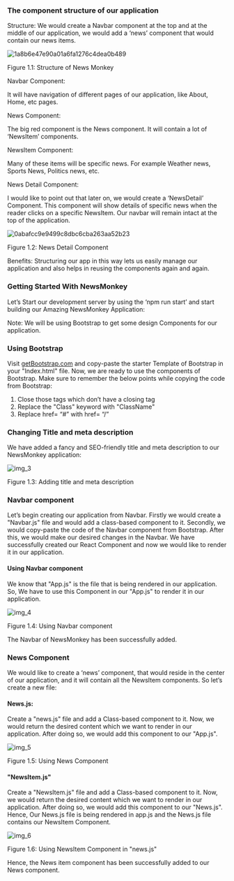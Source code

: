 

<h3><strong>The component structure of our application</strong></h3>


<p>
Structure: We would create a Navbar component at the top and at the middle of our application, we would add a ‘news’ component that would contain our news items.
</p>
<p>
  
  ![1a8b6e47e90a01a6fa1276c4dea0b489](https://user-images.githubusercontent.com/97989643/168459382-96e80617-006e-4d33-bf1f-af7c917981dc.png)
  

Figure 1.1: Structure of News Monkey
</p>
<p>
Navbar Component:
</p>
<p>
It will have navigation of different pages of our application, like About, Home, etc pages.
</p>
<p>
News Component:
</p>
<p>
The big red component is the News component. It will contain a lot of ‘NewsItem’ components.
</p>
<p>
NewsItem Component:
</p>
<p>
Many of these items will be specific news. For example Weather news, Sports News, Politics news, etc.
</p>
<p>
News Detail Component:
</p>
<p>
I would like to point out that later on, we would create a ‘NewsDetail’ Component. This component will show details of specific news when the reader clicks on a specific NewsItem. Our navbar will remain intact at the top of the application.
</p>
<p>
  
  ![0abafcc9e9499c8dbc6cba263aa52b23](https://user-images.githubusercontent.com/97989643/168459391-fce5f51b-977b-46f4-8f2e-5682206ee895.png)

Figure 1.2: News Detail Component
</p>
<p>
Benefits: Structuring our app in this way lets us easily manage our application and also helps in reusing the components again and again.
</p>
<p>

</p>
<h3><strong>Getting Started With NewsMonkey</strong></h3>


<p>
Let’s Start our development server by using the ‘npm run start’ and start building our Amazing NewsMonkey Application:
</p>
<p>
Note: We will be using Bootstrap to get some design Components for our application.
</p>
<h3><strong>Using Bootstrap</strong></h3>


<p>
Visit <a href="http://getbootstrap.com/">getBootstrap.com</a> and copy-paste the starter Template of Bootstrap in your "Index.html" file. Now, we are ready to use the components of Bootstrap. Make sure to remember the below points while copying the code from Bootstrap:
</p>
<ol>

<li>Close those tags which don’t have a closing tag

<li>Replace the "Class" keyword with "ClassName"

<li>Replace href= “#” with href= “/”
</li>
</ol>
<h3><strong>Changing Title and meta description</strong></h3>


<p>
We have added a fancy and SEO-friendly title and meta description to our NewsMonkey application:
</p>
<p>
  
  
  ![img_3](https://user-images.githubusercontent.com/97989643/168459397-6ce16631-7e2f-4393-ace1-97cfc6f1e6b6.png)

Figure 1.3: Adding title and meta description
</p>
<h3><strong>Navbar component</strong></h3>


<p>
Let’s begin creating our application from Navbar. Firstly we would create a "Navbar.js" file and would add a class-based component to it. Secondly, we would copy-paste the code of the Navbar component from Bootstrap. After this, we would make our desired changes in the Navbar. We have successfully created our React Component and now we would like to render it in our application.
</p>
<h4><strong>Using Navbar component</strong></h4>


<p>
We know that "App.js" is the file that is being rendered in our application. So, We have to use this Component in our "App.js" to render it in our application. 
</p>
<p>
  
  ![img_4](https://user-images.githubusercontent.com/97989643/168459403-9d938bc3-9fbd-4e96-8863-397bec0f081e.png)

  
Figure 1.4: Using Navbar component
</p>
<p>
The Navbar of NewsMonkey has been successfully added.
</p>
<p>

</p>
<h3><strong>News Component</strong></h3>


<p>
We would like to create a ‘news’ component, that would reside in the center of our application, and it will contain all the NewsItem components. So let’s create a new file: 
</p>
<h4><strong>News.js:</strong></h4>


<p>
Create a "news.js" file and add a Class-based component to it. Now, we would return the desired content which we want to render in our application. After doing so, we would add this component to our "App.js". 
</p>
<p>
  
  ![img_5](https://user-images.githubusercontent.com/97989643/168459410-fbc21eed-868e-4898-afc7-ea79e807a330.png)

  
Figure 1.5: Using News Component
</p>
<h4><strong>"NewsItem.js"</strong></h4>


<p>
Create a "NewsItem.js" file and add a Class-based component to it. Now, we would return the desired content which we want to render in our application. After doing so, we would add this component to our "News.js". Hence, Our News.js file is being rendered in app.js and the News.js file contains our NewsItem Component.
</p>
<p>
  
  ![img_6](https://user-images.githubusercontent.com/97989643/168459415-706e5243-1db0-4c80-9b81-53bee303f252.png)

  
  
Figure 1.6: Using NewsItem Component in "news.js"
</p>
<p>
Hence, the News item component has been successfully added to our News component.
</p>
